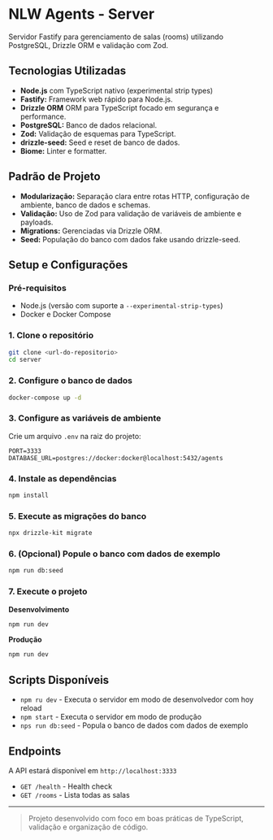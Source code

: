 # NLW Agents - Server

Servidor Fastify para gerenciamento de salas (rooms) utilizando PostgreSQL, Drizzle ORM e validação com Zod.

## Tecnologias Utilizadas

- **Node.js** com TypeScript nativo (experimental strip types)
- **Fastify:** Framework web rápido para Node.js.
- **Drizzle ORM** ORM para TypeScript focado em segurança e performance.
- **PostgreSQL:** Banco de dados relacional.
- **Zod:** Validação de esquemas para TypeScript.
- **drizzle-seed:** Seed e reset de banco de dados.
- **Biome:** Linter e formatter.

## Padrão de Projeto

- **Modularização:** Separação clara entre rotas HTTP, configuração de ambiente, banco de dados e schemas.
- **Validação:** Uso de Zod para validação de variáveis de ambiente e payloads.
- **Migrations:** Gerenciadas via Drizzle ORM.
- **Seed:** População do banco com dados fake usando drizzle-seed.

## Setup e Configurações

### Pré-requisitos

- Node.js (versão com suporte a `--experimental-strip-types`)
- Docker e Docker Compose

### 1. Clone o repositório

```sh
git clone <url-do-repositorio>
cd server
```

### 2. Configure o banco de dados

```sh
docker-compose up -d
```

### 3. Configure as variáveis de ambiente

Crie um arquivo `.env` na raiz do projeto:

```env
PORT=3333
DATABASE_URL=postgres://docker:docker@localhost:5432/agents
```

### 4. Instale as dependências

```sh
npm install
```

### 5. Execute as migrações do banco

```sh
npx drizzle-kit migrate
```

### 6. (Opcional) Popule o banco com dados de exemplo

```sh
npm run db:seed
```

### 7. Execute o projeto

**Desenvolvimento**

```sh
npm run dev
```

**Produção**

```sh
npm run dev
```

## Scripts Disponíveis

- `npm ru dev` - Executa o servidor em modo de desenvolvedor com hoy reload
- `npm start` - Executa o servidor em modo de produção
- `nps run db:seed` - Popula o banco de dados com dados de exemplo

## Endpoints

A API estará disponível em `http://localhost:3333`

- `GET /health` - Health check
- `GET /rooms` - Lista todas as salas

---

> Projeto desenvolvido com foco em boas práticas de TypeScript, validação e organização de código.
